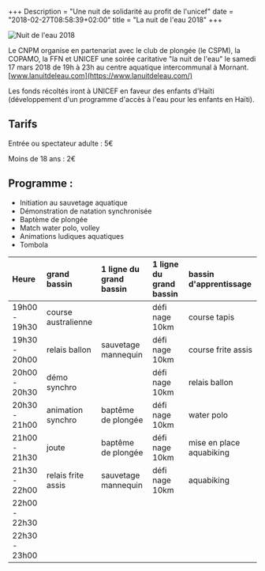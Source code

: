 +++
Description = "Une nuit de solidarité au profit de l'unicef"
date = "2018-02-27T08:58:39+02:00"
title = "La nuit de l'eau 2018"
+++

<img src="/img/nuiteau.png" class="img-responsive img-center" alt="Nuit de l'eau 2018">

Le CNPM organise en partenariat avec le club de plongée (le CSPM), la COPAMO,
la FFN et UNICEF une soirée caritative "la nuit de l'eau" le samedi 17 mars 2018
de 19h à 23h au centre aquatique intercommunal à Mornant.
[www.lanuitdeleau.com](https://www.lanuitdeleau.com/)

Les fonds récoltés iront à UNICEF en faveur des enfants d'Haïti (développement
d'un programme d'accès à l'eau pour les enfants en Haïti).

## Tarifs

Entrée ou spectateur adulte : 5€

Moins de 18 ans : 2€

## Programme :

* Initiation au sauvetage aquatique
* Démonstration de natation synchronisée
* Baptème de plongée
* Match water polo, volley
* Animations ludiques aquatiques
* Tombola

|Heure          |grand bassin           | 1 ligne du grand bassin | 1 ligne du grand bassin | bassin d'apprentissage
|:--------------|:----------------------|:------------------------|:------------------------|:-----------------------
|	19h00 - 19h30 | course australienne	  |	                        | défi nage 10km          | course tapis
|	19h30 - 20h00 | relais ballon     	  |	sauvetage mannequin     | défi nage 10km          | course frite assis
| 20h00 - 20h30 | démo synchro      	  |	                        | défi nage 10km          | relais ballon
|	20h30 - 21h00 | animation synchro     |	baptême de plongée      | défi nage 10km          | water polo
|	21h00 - 21h30 | joute              	  |	baptême de plongée      | défi nage 10km          | mise en place aquabiking
|	21h30 - 22h00 | relais frite assis	  |	sauvetage mannequin     | défi nage 10km          | aquabiking
|	22h00 - 22h30 | 	                    |	                        |                         |
|	22h30 - 23h00 |   	                  |	                        |                         |


